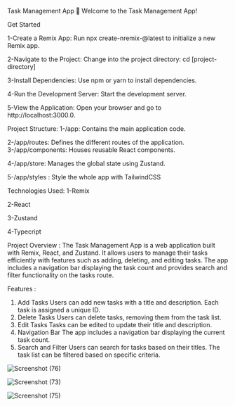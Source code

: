 
Task Management App
🚀 Welcome to the Task Management App!


Get Started


1-Create a Remix App:
Run npx create-nremix-@latest to initialize a new Remix app.

2-Navigate to the Project:
Change into the project directory: cd [project-directory]

3-Install Dependencies:
Use npm or yarn to install dependencies.

4-Run the Development Server:
Start the development server.

5-View the Application:
Open your browser and go to http://localhost:3000.0.


Project Structure:
1-/app: Contains the main application code.

2-/app/routes: Defines the different routes of the application.
3-/app/components: Houses reusable React components.

4-/app/store: Manages the global state using Zustand.

5-/app/styles : Style the whole app with TailwindCSS


Technologies Used:
1-Remix

2-React

3-Zustand

4-Typecript

Project Overview : 
The Task Management App is a web application built with Remix, React, and Zustand. It allows users to manage their tasks efficiently with features such as adding, deleting, and editing tasks. The app includes a navigation bar displaying the task count and provides search and filter functionality on the tasks route.

Features : 
1. Add Tasks
Users can add new tasks with a title and description.
Each task is assigned a unique ID.
2. Delete Tasks
Users can delete tasks, removing them from the task list.
3. Edit Tasks
Tasks can be edited to update their title and description.
4. Navigation Bar
The app includes a navigation bar displaying the current task count.
5. Search and Filter
Users can search for tasks based on their titles.
The task list can be filtered based on specific criteria.






![Screenshot (76)](https://github.com/Ahmed-hessen/Remix-Task/assets/128532764/7739d49d-b6e1-4860-8c8a-a4391fc5188d)





![Screenshot (73)](https://github.com/Ahmed-hessen/Remix-Task/assets/128532764/b1e01120-f3e9-4ae8-bac4-6f532e187060)







![Screenshot (75)](https://github.com/Ahmed-hessen/Remix-Task/assets/128532764/8d67b541-ac27-4cad-b27c-14796b3384dc)

